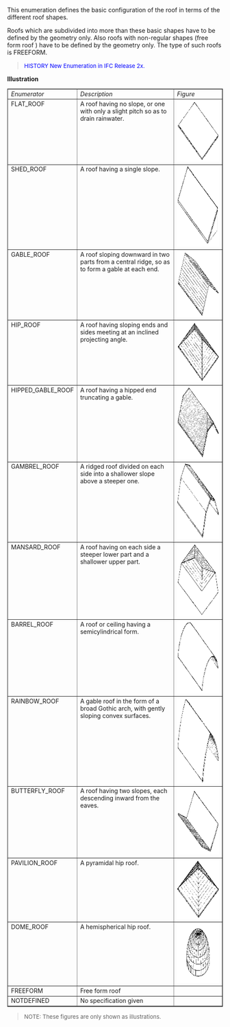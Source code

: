 ﻿This enumeration defines the basic configuration of the roof in terms of the different roof shapes.

Roofs which are subdivided into more than these basic shapes have to be defined by the geometry only. Also roofs with non-regular shapes (free form roof ) have to be defined by the geometry only. The type of such roofs is FREEFORM.

> <font color="#0000FF" size="-1">HISTORY New Enumeration in IFC
		Release 2x.</font>

**Illustration**

<table border="1"> 
		<tr valign="TOP"> 
		  <td width="30%" valign="TOP" align="LEFT"><i>Enumerator</i></td> 
		  <td width="46%" valign="TOP" align="LEFT"><i>Description</i></td> 
		  <td width="23%" valign="TOP" align="LEFT"><i>Figure</i></td> 
		</tr> 
		<tr valign="TOP"> 
		  <td width="30%" valign="TOP" align="LEFT">FLAT_ROOF</td> 
		  <td width="46%" valign="TOP" align="LEFT">A roof having no slope, or
			 one with only a slight pitch so as to drain rainwater.</td> 
		  <td width="23%" valign="TOP" align="LEFT"><img src="figures/ifcrooftypeenum-fig01-flatroof.gif" alt="FlatRoof" width="242" height="143" border="0"></td> 
		</tr> 
		<tr valign="TOP"> 
		  <td width="30%" valign="TOP" align="LEFT">SHED_ROOF</td> 
		  <td width="46%" valign="TOP" align="LEFT">A roof having a single
			 slope.</td> 
		  <td width="23%" valign="TOP" align="LEFT"><img src="figures/ifcrooftypeenum-fig02-shedroof.gif" alt="ShedRoof" width="236" height="189" border="0"></td> 
		</tr> 
		<tr valign="TOP"> 
		  <td width="30%" valign="TOP" align="LEFT">GABLE_ROOF</td> 
		  <td width="46%" valign="TOP" align="LEFT">A roof sloping downward in
			 two parts from a central ridge, so as to form a gable at each end.</td> 
		  <td width="23%" valign="TOP" align="LEFT"><img src="figures/ifcrooftypeenum-fig03-gableroof.gif" alt="GableRoof" width="233" height="155" border="0"></td> 
		</tr> 
		<tr valign="TOP"> 
		  <td width="30%" valign="TOP" align="LEFT">HIP_ROOF</td> 
		  <td width="46%" valign="TOP" align="LEFT">A roof having sloping ends
			 and sides meeting at an inclined projecting angle.</td> 
		  <td width="23%" valign="TOP" align="LEFT"><img src="figures/ifcrooftypeenum-fig04-hiproof.gif" alt="HipRoof" width="242" height="143" border="0"></td> 
		</tr> 
		<tr valign="TOP"> 
		  <td width="30%" valign="TOP" align="LEFT">HIPPED_GABLE_ROOF</td> 
		  <td width="46%" valign="TOP" align="LEFT">A roof having a hipped end
			 truncating a gable.</td> 
		  <td width="23%" valign="TOP" align="LEFT"><img src="figures/ifcrooftypeenum-fig05-hippedgableroof.gif" alt="HippedGableRoof" width="239" height="169" border="0"></td> 
		</tr> 
		<tr valign="TOP"> 
		  <td width="30%" valign="TOP" align="LEFT">GAMBREL_ROOF</td> 
		  <td width="46%" valign="TOP" align="LEFT">A ridged roof divided on each
			 side into a shallower slope above a steeper one.</td> 
		  <td width="23%" valign="TOP" align="LEFT"><img src="figures/ifcrooftypeenum-fig06-gambrelroof.gif" alt="GrambrelRoof" width="237" height="178" border="0"></td> 
		</tr> 
		<tr valign="TOP"> 
		  <td width="30%" valign="TOP" align="LEFT">MANSARD_ROOF</td> 
		  <td width="46%" valign="TOP" align="LEFT">A roof having on each side a
			 steeper lower part and a shallower upper part.</td> 
		  <td width="23%" valign="TOP" align="LEFT"><img src="figures/ifcrooftypeenum-fig07-mansardroof.gif" alt="MansardRoof" width="234" height="171" border="0"></td> 
		</tr> 
		<tr valign="TOP"> 
		  <td width="30%" valign="TOP" align="LEFT">BARREL_ROOF</td> 
		  <td width="46%" valign="TOP" align="LEFT">A roof or ceiling having a
			 semicylindrical form.</td> 
		  <td width="23%" valign="TOP" align="LEFT"><img src="figures/ifcrooftypeenum-fig08-barrelroof.gif" alt="BarrelRoof" width="241" height="170" border="0"></td> 
		</tr> 
		<tr valign="TOP"> 
		  <td width="30%" valign="TOP" align="LEFT">RAINBOW_ROOF</td> 
		  <td width="46%" valign="TOP" align="LEFT">A gable roof in the form of a
			 broad Gothic arch, with gently sloping convex surfaces.</td> 
		  <td width="23%" valign="TOP" align="LEFT"><img src="figures/ifcrooftypeenum-fig09-rainbowroof.gif" alt="RainbowRoof" width="238" height="200" border="0"></td> 
		</tr> 
		<tr valign="TOP"> 
		  <td width="30%" valign="TOP" align="LEFT">BUTTERFLY_ROOF</td> 
		  <td width="46%" valign="TOP" align="LEFT">A roof having two slopes,
			 each descending inward from the eaves.</td> 
		  <td width="23%" valign="TOP" align="LEFT"><img src="figures/ifcrooftypeenum-fig10-butterflyroof.gif" alt="ButterflyRoof" width="236" height="158" border="0"></td> 
		</tr> 
		<tr valign="TOP"> 
		  <td width="30%" valign="TOP" align="LEFT">PAVILION_ROOF</td> 
		  <td width="46%" valign="TOP" align="LEFT">A pyramidal hip roof.</td> 
		  <td width="23%" valign="TOP" align="LEFT"><img src="figures/ifcrooftypeenum-fig11-pavilionroof.gif" alt="PavilionRoof" width="235" height="140" border="0"></td> 
		</tr> 
		<tr valign="TOP"> 
		  <td width="30%" valign="TOP" align="LEFT">DOME_ROOF</td> 
		  <td width="46%" valign="TOP" align="LEFT">A hemispherical hip
			 roof.</td> 
		  <td width="23%" valign="TOP" align="LEFT"><img src="figures/ifcrooftypeenum-fig12-domeroof.gif" alt="Dome" width="240" height="140" border="0"></td> 
		</tr> 
		<tr valign="TOP"> 
		  <td width="30%" valign="TOP" align="LEFT"> FREEFORM</td> 
		  <td width="46%" valign="TOP" align="LEFT">Free form roof </td> 
		  <td width="23%" valign="TOP" align="LEFT">&nbsp;</td> 
		</tr> 
		<tr valign="TOP"> 
		  <td width="30%" valign="TOP" align="LEFT">NOTDEFINED</td> 
		  <td width="46%" valign="TOP" align="LEFT">No specification given</td> 
		  <td width="23%" valign="TOP" align="LEFT">&nbsp;</td> 
		</tr> 
	 </table>

> <font size="-1">NOTE: These figures are only shown as
		  illustrations.</font>
>